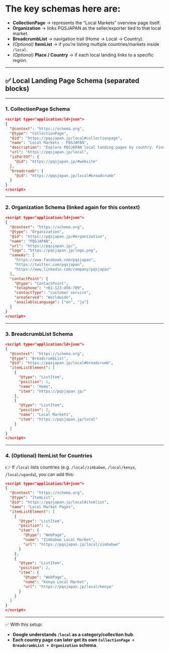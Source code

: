 # The key schemas here are:

* **CollectionPage** → represents the “Local Markets” overview page itself.
* **Organization** → links PQSJAPAN as the seller/exporter tied to that local market.
* **BreadcrumbList** → navigation trail (Home → Local → Country).
* *(Optional)* **ItemList** → if you’re listing multiple countries/markets inside `/local`.
* *(Optional)* **Place / Country** → if each local landing links to a specific region.

---

## ✅ Local Landing Page Schema (separated blocks)

---

### **1. CollectionPage Schema**

```json
<script type="application/ld+json">
{
  "@context": "https://schema.org",
  "@type": "CollectionPage",
  "@id": "https://pqsjapan.jp/local#collectionpage",
  "name": "Local Markets - PQSJAPAN",
  "description": "Explore PQSJAPAN local landing pages by country. Find region-specific used car listings, import details, and export support for your market.",
  "url": "https://pqsjapan.jp/local",
  "isPartOf": {
    "@id": "https://pqsjapan.jp/#website"
  },
  "breadcrumb": {
    "@id": "https://pqsjapan.jp/local#breadcrumb"
  }
}
</script>
```

---

### **2. Organization Schema (linked again for this context)**

```json
<script type="application/ld+json">
{
  "@context": "https://schema.org",
  "@type": "Organization",
  "@id": "https://pqsjapan.jp/#organization",
  "name": "PQSJAPAN",
  "url": "https://pqsjapan.jp/",
  "logo": "https://pqsjapan.jp/logo.png",
  "sameAs": [
    "https://www.facebook.com/pqsjapan",
    "https://twitter.com/pqsjapan",
    "https://www.linkedin.com/company/pqsjapan"
  ],
  "contactPoint": {
    "@type": "ContactPoint",
    "telephone": "+81-123-456-789",
    "contactType": "customer service",
    "areaServed": "Worldwide",
    "availableLanguage": ["en", "ja"]
  }
}
</script>
```

---

### **3. BreadcrumbList Schema**

```json
<script type="application/ld+json">
{
  "@context": "https://schema.org",
  "@type": "BreadcrumbList",
  "@id": "https://pqsjapan.jp/local#breadcrumb",
  "itemListElement": [
    {
      "@type": "ListItem",
      "position": 1,
      "name": "Home",
      "item": "https://pqsjapan.jp/"
    },
    {
      "@type": "ListItem",
      "position": 2,
      "name": "Local Markets",
      "item": "https://pqsjapan.jp/local"
    }
  ]
}
</script>
```

---

### **4. (Optional) ItemList for Countries**

👉 If `/local` lists countries (e.g. `/local/zimbabwe`, `/local/kenya`, `/local/uganda`), you can add this:

```json
<script type="application/ld+json">
{
  "@context": "https://schema.org",
  "@type": "ItemList",
  "@id": "https://pqsjapan.jp/local#itemlist",
  "name": "Local Market Pages",
  "itemListElement": [
    {
      "@type": "ListItem",
      "position": 1,
      "item": {
        "@type": "WebPage",
        "name": "Zimbabwe Local Market",
        "url": "https://pqsjapan.jp/local/zimbabwe"
      }
    },
    {
      "@type": "ListItem",
      "position": 2,
      "item": {
        "@type": "WebPage",
        "name": "Kenya Local Market",
        "url": "https://pqsjapan.jp/local/kenya"
      }
    }
  ]
}
</script>
```

---

✅ With this setup:

* **Google understands `/local` as a category/collection hub**.
* **Each country page can later get its own `CollectionPage + BreadcrumbList + Organization` schema**.
